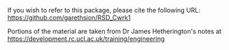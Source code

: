 If you wish to refer to this package, please cite the following URL:
https://github.com/garethsion/RSD_Cwrk1

Portions of the material are taken from Dr James Hetherington's notes at
https://development.rc.ucl.ac.uk/training/engineering
